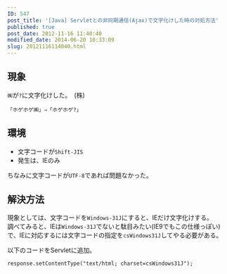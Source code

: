 ```yaml
---
ID: 547
post_title: '[Java] Servletとの非同期通信(Ajax)で文字化けした時の対処方法'
published: true
post_date: 2012-11-16 11:40:40
modified_date: 2014-06-20 10:33:09
slug: 20121116114040.html
---
```

<p><!--more--></p>
<h2>現象</h2>
<p><code>㈱</code>が<code>?</code>に文字化けした。　<span class="text-muted">(株)</span></p>
<pre><code>「ホゲホゲ㈱」⇒「ホゲホゲ?」
</code></pre>
<h2>環境</h2>
<ul>
<li>文字コードが<code>Shift-JIS</code></li>
<li>発生は、IEのみ</li>
</ul>
<p>ちなみに文字コードが<code>UTF-8</code>であれば問題なかった。</p>
<h2>解決方法</h2>
<p>現象としては、文字コードを<code>Windows-31J</code>にすると、IEだけ文字化けする。<br />
調べてみると、IEは<code>Windows-31J</code>でないと駄目みたい(IE9でもこの仕様っぽい)で、IEに対応するには文字コードの指定を<code>csWindows31J</code>してやる必要がある。</p>
<p>以下のコードをServletに追加。</p>
<pre><code class="language-java">response.setContentType("text/html; charset=csWindows31J");
</code></pre>